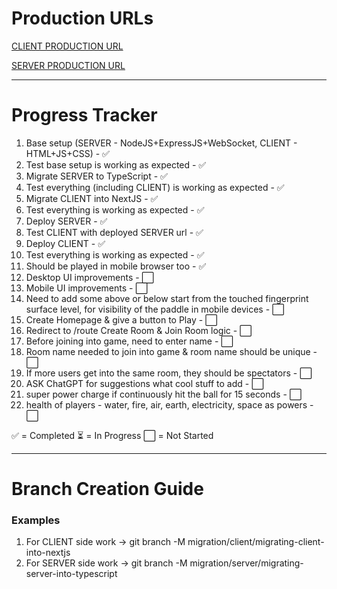 # Production URLs

[CLIENT PRODUCTION URL](https://ping-pong-up.vercel.app/)

[SERVER PRODUCTION URL](wss://ping-pong.up.railway.app/)

---

# Progress Tracker

1. Base setup (SERVER - NodeJS+ExpressJS+WebSocket, CLIENT - HTML+JS+CSS) - ✅
2. Test base setup is working as expected - ✅
3. Migrate SERVER to TypeScript - ✅
4. Test everything (including CLIENT) is working as expected - ✅
5. Migrate CLIENT into NextJS - ✅
6. Test everything is working as expected - ✅
7. Deploy SERVER - ✅
8. Test CLIENT with deployed SERVER url - ✅
9. Deploy CLIENT - ✅
10. Test everything is working as expected - ✅
11. Should be played in mobile browser too - ✅
12. Desktop UI improvements - ⬜
13. Mobile UI improvements - ⬜
14. Need to add some above or below start from the touched fingerprint surface level, for visibility of the paddle in mobile devices - ⬜
15. Create Homepage & give a button to Play - ⬜
16. Redirect to /route Create Room & Join Room logic - ⬜
17. Before joining into game, need to enter name - ⬜
18. Room name needed to join into game & room name should be unique - ⬜
19. If more users get into the same room, they should be spectators - ⬜
20. ASK ChatGPT for suggestions what cool stuff to add - ⬜
21. super power charge if continuously hit the ball for 15 seconds - ⬜
22. health of players - water, fire, air, earth, electricity, space as powers - ⬜

✅ = Completed
⏳ = In Progress
⬜ = Not Started

---

# Branch Creation Guide

### Examples

1. For CLIENT side work -> git branch -M migration/client/migrating-client-into-nextjs
2. For SERVER side work -> git branch -M migration/server/migrating-server-into-typescript
